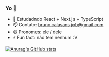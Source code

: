 ### Yo 👋

- 🌱 Estudadndo React + Next.js + TypeScript
- 📫 Contato: bruno.calasans.job@gmail.com
- 😄 Pronomes: ele / dele
- ⚡ Fun fact: não tem nenhum :V

[![Anurag's GitHub stats](https://github-readme-stats.vercel.app/api?username=bruno-calasans)](https://github.com/anuraghazra/github-readme-stats)
